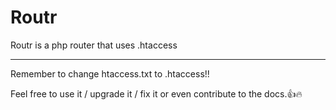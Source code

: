 # Routr
Routr is a php router that uses .htaccess
__________________________________________
Remember to change htaccess.txt to .htaccess!!

Feel free to use it / upgrade it / fix it or even contribute to the docs.👍🔥

